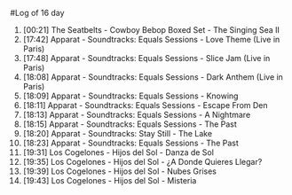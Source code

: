 #Log of 16 day

1. [00:21] The Seatbelts - Cowboy Bebop Boxed Set - The Singing Sea II
1. [17:42] Apparat - Soundtracks: Equals Sessions - Love Theme (Live in Paris)
1. [17:48] Apparat - Soundtracks: Equals Sessions - Slice Jam (Live in Paris)
1. [18:08] Apparat - Soundtracks: Equals Sessions - Dark Anthem (Live in Paris)
1. [18:09] Apparat - Soundtracks: Equals Sessions - Knowing
1. [18:11] Apparat - Soundtracks: Equals Sessions - Escape From Den
1. [18:13] Apparat - Soundtracks: Equals Sessions - A Nightmare
1. [18:15] Apparat - Soundtracks: Equals Sessions - The Past
1. [18:20] Apparat - Soundtracks: Stay Still - The Lake
1. [18:23] Apparat - Soundtracks: Equals Sessions - The Past
1. [19:31] Los Cogelones - Hijos del Sol - Danza de Sol
1. [19:35] Los Cogelones - Hijos del Sol - ¿A Donde Quieres Llegar?
1. [19:39] Los Cogelones - Hijos del Sol - Nubes Grises
1. [19:43] Los Cogelones - Hijos del Sol - Misteria

